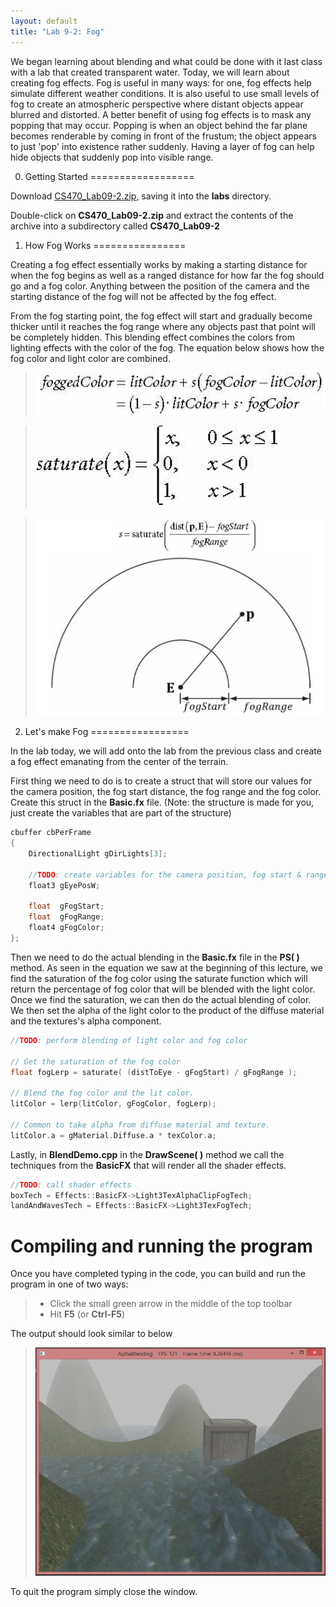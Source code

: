 ```yaml
---
layout: default
title: "Lab 9-2: Fog"
---
```


We began learning about blending and what could be done with it last class with a lab that created transparent water. Today, we will learn about creating fog effects. Fog is useful in many ways: for one, fog effects help simulate different weather conditions. It is also useful to use small levels of fog to create an atmospheric perspective where distant objects appear blurred and distorted. A better benefit of using fog effects is to mask any popping that may occur. Popping is when an object behind the far plane becomes renderable by coming in front of the frustum; the object appears to just 'pop' into existence rather suddenly. Having a layer of fog can help hide objects that suddenly pop into visible range. 

0. Getting Started
==================

Download [CS470\_Lab09-2.zip](src/CS470_Lab09-2.zip), saving it into the **labs** directory.

Double-click on **CS470\_Lab09-2.zip** and extract the contents of the archive into a subdirectory called **CS470\_Lab09-2**


1. How Fog Works
================

Creating a fog effect essentially works by making a starting distance for when the fog begins as well as a ranged distance for how far the fog should go and a fog color. Anything between the position of the camera and the starting distance of the fog will not be affected by the fog effect. 

From the fog starting point, the fog effect will start and gradually become thicker until it reaches the fog range where any objects past that point will be completely hidden. This blending effect combines the colors from lighting effects with the color of the fog. The equation below shows how the fog color and light color are combined. 

> ![image](images/lab09/fog_equation.png)

> ![image](images/lab09/saturation_equation.png)

> ![image](images/lab09/fog_desc.png)

2. Let's make Fog
=================

In the lab today, we will add onto the lab from the previous class and create a fog effect emanating from the center of the terrain.

First thing we need to do is to create a struct that will store our values for the camera position, the fog start distance, the fog range and the fog color. Create this struct in the **Basic.fx** file. (Note: the structure is made for you, just create the variables that are part of the structure)

```cpp
cbuffer cbPerFrame
{
	DirectionalLight gDirLights[3];

	//TODO: create variables for the camera position, fog start & range positions and fog color. 
	float3 gEyePosW;

	float  gFogStart;
	float  gFogRange;
	float4 gFogColor;
};
```  

Then we need to do the actual blending in the **Basic.fx** file in the **PS( )** method. As seen in the equation we saw at the beginning of this lecture, we find the saturation of the fog color using the saturate function which will return the percentage of fog color that will be blended with the light color. Once we find the saturation, we can then do the actual blending of color. We then set the alpha of the light color to the product of the diffuse material and the textures's alpha component.

```cpp
//TODO: perform blending of light color and fog color

// Get the saturation of the fog color
float fogLerp = saturate( (distToEye - gFogStart) / gFogRange ); 

// Blend the fog color and the lit color.
litColor = lerp(litColor, gFogColor, fogLerp);

// Common to take alpha from diffuse material and texture.
litColor.a = gMaterial.Diffuse.a * texColor.a;
```

Lastly, in **BlendDemo.cpp** in the **DrawScene( )** method we call the techniques from the **BasicFX** that will render all the shader effects. 

```cpp
//TODO: call shader effects
boxTech = Effects::BasicFX->Light3TexAlphaClipFogTech;
landAndWavesTech = Effects::BasicFX->Light3TexFogTech;
```


Compiling and running the program
===========================

Once you have completed typing in the code, you can build and run the program in one of two ways:

> -   Click the small green arrow in the middle of the top toolbar
> -   Hit **F5** (or **Ctrl-F5**)

The output should look similar to below

> ![image](images/lab09/fog_result.png)

To quit the program simply close the window.
